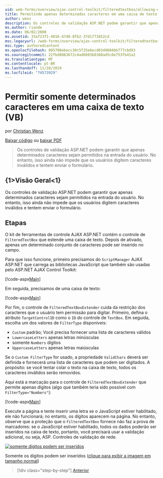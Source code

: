```yaml
---
uid: web-forms/overview/ajax-control-toolkit/filteredtextbox/allowing-only-certain-characters-in-a-text-box-vb
title: Permitindo apenas determinados caracteres em uma caixa de texto (VB) | Microsoft Docs
author: wenz
description: Os controles de validação ASP.NET podem garantir que apenas determinados caracteres sejam permitidos na entrada do usuário. No entanto, isso ainda não impede que os usuários digitem inválidos...
ms.author: riande
ms.date: 06/02/2008
ms.assetid: 33af23f1-4016-4740-8fb2-37d1773452cd
msc.legacyurl: /web-forms/overview/ajax-control-toolkit/filteredtextbox/allowing-only-certain-characters-in-a-text-box-vb
msc.type: authoredcontent
ms.openlocfilehash: 895708ebecc30c5f35e6ecd0349604bb777cbd93
ms.sourcegitcommit: 22fbd8863672c4ad6693b8388ad5c8e753fb41a2
ms.translationtype: MT
ms.contentlocale: pt-BR
ms.lasthandoff: 11/28/2019
ms.locfileid: "74573929"
---
```

# <a name="allowing-only-certain-characters-in-a-text-box-vb"></a>Permitir somente determinados caracteres em uma caixa de texto (VB)

por [Christian Wenz](https://github.com/wenz)

[Baixar código](https://download.microsoft.com/download/4/c/2/4c2def7a-0d23-4055-91f9-1f18504167d7/FilteredTextBox0.vb.zip) ou [baixar PDF](https://download.microsoft.com/download/b/6/a/b6ae89ee-df69-4c87-9bfb-ad1eb2b23373/filteredtextbox0VB.pdf)

> Os controles de validação ASP.NET podem garantir que apenas determinados caracteres sejam permitidos na entrada do usuário. No entanto, isso ainda não impede que os usuários digitem caracteres inválidos e tentem enviar o formulário.

## <a name="overview"></a>{1&gt;Visão Geral&lt;1}

Os controles de validação ASP.NET podem garantir que apenas determinados caracteres sejam permitidos na entrada do usuário. No entanto, isso ainda não impede que os usuários digitem caracteres inválidos e tentem enviar o formulário.

## <a name="steps"></a>Etapas

O kit de ferramentas de controle AJAX ASP.NET contém o controle de `FilteredTextBox` que estende uma caixa de texto. Depois de ativado, apenas um determinado conjunto de caracteres pode ser inserido no campo.

Para que isso funcione, primeiro precisamos do `ScriptManager` AJAX ASP.NET que carrega as bibliotecas JavaScript que também são usadas pelo ASP.NET AJAX Control Toolkit:

[!code-aspx[Main](allowing-only-certain-characters-in-a-text-box-vb/samples/sample1.aspx)]

Em seguida, precisamos de uma caixa de texto:

[!code-aspx[Main](allowing-only-certain-characters-in-a-text-box-vb/samples/sample2.aspx)]

Por fim, o controle de `FilteredTextBoxExtender` cuida da restrição dos caracteres que o usuário tem permissão para digitar. Primeiro, defina o atributo `TargetControlID` como o `ID` do controle de `TextBox`. Em seguida, escolha um dos valores de `FilterType` disponíveis:

- `Custom` padrão; Você precisa fornecer uma lista de caracteres válidos
- `LowercaseLetters` apenas letras minúsculas
- somente `Numbers` dígitos
- `UppercaseLetters` apenas letras maiúsculas

Se o `Custom FilterType` for usado, a propriedade `ValidChars` deverá ser definida e fornecerá uma lista de caracteres que podem ser digitados. A propósito: se você tentar colar o texto na caixa de texto, todos os caracteres inválidos serão removidos.

Aqui está a marcação para o controle de `FilteredTextBoxExtender` que permite apenas dígitos (algo que também teria sido possível com `FilterType="Numbers"`):

[!code-aspx[Main](allowing-only-certain-characters-in-a-text-box-vb/samples/sample3.aspx)]

Execute a página e tente inserir uma letra se o JavaScript estiver habilitado, ele não funcionará; no entanto, os dígitos aparecem na página. No entanto, observe que a proteção que o `FilteredTextBox` fornece não faz a prova de marcadores: se o JavaScript estiver habilitado, todos os dados poderão ser inseridos na caixa de texto, portanto, você precisará usar a validação adicional, ou seja, ASP. Controles de validação de rede.

[![somente dígitos podem ser inseridos](allowing-only-certain-characters-in-a-text-box-vb/_static/image2.png)](allowing-only-certain-characters-in-a-text-box-vb/_static/image1.png)

Somente os dígitos podem ser inseridos ([clique para exibir a imagem em tamanho normal](allowing-only-certain-characters-in-a-text-box-vb/_static/image3.png))

> [!div class="step-by-step"]
> [Anterior](allowing-only-certain-characters-in-a-text-box-cs.md)
